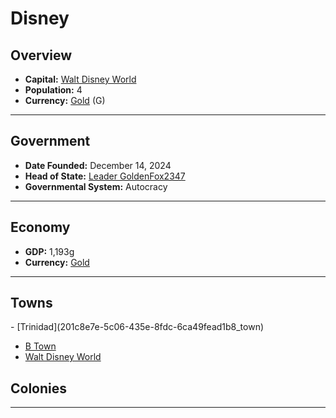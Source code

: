 <!--UNDEDITED FILE, remove this entire line if this file has been edited!-->
# <!--NAME-->Disney<!--NAME-->

## Overview

- **Capital:** <!--CAPITAL_LINK-->[Walt Disney World](335a99c8-e85f-4759-a5e0-7dcc305c4fb4_town)<!--CAPITAL_LINK-->
- **Population:** <!--POPULATION-->4<!--POPULATION-->
- **Currency:** <!--CURRENCY_LINK-->[Gold](Gold_currency)<!--CURRENCY_LINK--> (<!--CURRENCY_ABV-->G<!--CURRENCY_ABV-->)

---

## Government

- **Date Founded:** <!--FOUNDED-->December 14, 2024<!--FOUNDED-->
- **Head of State:** <!--LEADER_TITLE_LINK-->[Leader GoldenFox2347](GoldenFox2347_user)<!--LEADER_TITLE_LINK-->
- **Governmental System:** <!--GOVERNMENT-->Autocracy<!--GOVERNMENT-->

---

## Economy

- **GDP:** <!--GDP-->1,193g<!--GDP-->
- **Currency:** <!--CURRENCY_LINK-->[Gold](Gold_currency)<!--CURRENCY_LINK-->

---

## Towns

<!--TOWNS-->- [Trinidad](201c8e7e-5c06-435e-8fdc-6ca49fead1b8_town)
- [B Town](e95965ef-67f1-46e4-bb65-4dc00cd186f7_town)
- [Walt Disney World](335a99c8-e85f-4759-a5e0-7dcc305c4fb4_town)<!--TOWNS-->

## Colonies

<!--COLONIES--><!--COLONIES-->

---